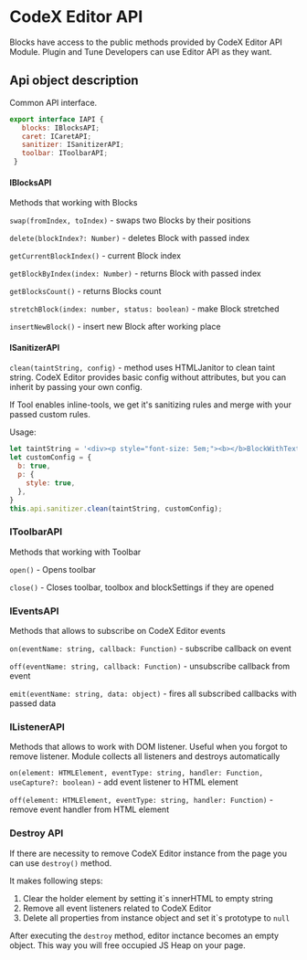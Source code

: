 # CodeX Editor API

Blocks have access to the public methods provided by CodeX Editor API Module. Plugin and Tune Developers
can use Editor API as they want.

## Api object description

Common API interface.

```js
export interface IAPI {
   blocks: IBlocksAPI;
   caret: ICaretAPI;
   sanitizer: ISanitizerAPI;
   toolbar: IToolbarAPI;
 }
 ```

#### IBlocksAPI

Methods that working with Blocks

```swap(fromIndex, toIndex)``` - swaps two Blocks by their positions

```delete(blockIndex?: Number)``` - deletes Block with passed index

```getCurrentBlockIndex()``` - current Block index

```getBlockByIndex(index: Number)``` - returns Block with passed index

```getBlocksCount()``` - returns Blocks count

```stretchBlock(index: number, status: boolean)``` - make Block stretched

```insertNewBlock()``` - insert new Block after working place

#### ISanitizerAPI

```clean(taintString, config)``` - method uses HTMLJanitor to clean taint string.
CodeX Editor provides basic config without attributes, but you can inherit by passing your own config.

If Tool enables inline-tools, we get it's sanitizing rules and merge with your passed custom
rules.

Usage:

```js
let taintString = '<div><p style="font-size: 5em;"><b></b>BlockWithText<a onclick="void(0)"></div>'
let customConfig = {
  b: true,
  p: {
    style: true,
  },
}
this.api.sanitizer.clean(taintString, customConfig);
```

### IToolbarAPI

Methods that working with Toolbar

```open()``` - Opens toolbar

```close()``` - Closes toolbar, toolbox and blockSettings if they are opened

### IEventsAPI

Methods that allows to subscribe on CodeX Editor events

```on(eventName: string, callback: Function)``` - subscribe callback on event

```off(eventName: string, callback: Function)``` - unsubscribe callback from event

```emit(eventName: string, data: object)``` - fires all subscribed callbacks with passed data

### IListenerAPI

Methods that allows to work with DOM listener. Useful when you forgot to remove listener.
Module collects all listeners and destroys automatically

```on(element: HTMLElement, eventType: string, handler: Function, useCapture?: boolean)``` - add event listener to HTML element

```off(element: HTMLElement, eventType: string, handler: Function)``` - remove event handler from HTML element


### Destroy API
If there are necessity to remove CodeX Editor instance from the page you can use `destroy()` method.

It makes following steps:
1. Clear the holder element by setting it\`s innerHTML to empty string
2. Remove all event listeners related to CodeX Editor
3. Delete all properties from instance object and set it\`s prototype to `null`

After executing the `destroy` method, editor inctance becomes an empty object. This way you will free occupied JS Heap on your page.
